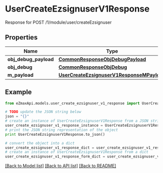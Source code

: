 # UserCreateEzsignuserV1Response

Response for POST /1/module/user/createEzsignuser

## Properties

Name | Type | Description | Notes
------------ | ------------- | ------------- | -------------
**obj_debug_payload** | [**CommonResponseObjDebugPayload**](CommonResponseObjDebugPayload.md) |  | 
**obj_debug** | [**CommonResponseObjDebug**](CommonResponseObjDebug.md) |  | [optional] 
**m_payload** | [**UserCreateEzsignuserV1ResponseMPayload**](UserCreateEzsignuserV1ResponseMPayload.md) |  | 

## Example

```python
from eZmaxApi.models.user_create_ezsignuser_v1_response import UserCreateEzsignuserV1Response

# TODO update the JSON string below
json = "{}"
# create an instance of UserCreateEzsignuserV1Response from a JSON string
user_create_ezsignuser_v1_response_instance = UserCreateEzsignuserV1Response.from_json(json)
# print the JSON string representation of the object
print UserCreateEzsignuserV1Response.to_json()

# convert the object into a dict
user_create_ezsignuser_v1_response_dict = user_create_ezsignuser_v1_response_instance.to_dict()
# create an instance of UserCreateEzsignuserV1Response from a dict
user_create_ezsignuser_v1_response_form_dict = user_create_ezsignuser_v1_response.from_dict(user_create_ezsignuser_v1_response_dict)
```
[[Back to Model list]](../README.md#documentation-for-models) [[Back to API list]](../README.md#documentation-for-api-endpoints) [[Back to README]](../README.md)



